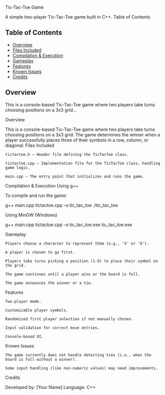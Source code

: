 Tic-Tac-Toe Game

A simple two-player Tic-Tac-Toe game built in C++.
Table of Contents
## Table of Contents
- [Overview](#overview)
- [Files Included](#files-included)
- [Compilation & Execution](#compilation--execution)
- [Gameplay](#gameplay)
- [Features](#features)
- [Known Issues](#known-issues)
- [Credits](#credits)

## Overview
This is a console-based Tic-Tac-Toe game where two players take turns choosing positions on a 3x3 grid...


Overview

This is a console-based Tic-Tac-Toe game where two players take turns choosing positions on a 3x3 grid. The game determines the winner when a player successfully places three of their symbols in a row, column, or diagonal.
Files Included

    tictactoe.h – Header file defining the TicTacToe class.

    tictactoe.cpp – Implementation file for the TicTacToe class, handling game logic.

    main.cpp – The entry point that initializes and runs the game.

Compilation & Execution
Using g++

To compile and run the game:

g++ main.cpp tictactoe.cpp -o tic_tac_toe
./tic_tac_toe

Using MinGW (Windows)

g++ main.cpp tictactoe.cpp -o tic_tac_toe.exe
tic_tac_toe.exe

Gameplay

    Players choose a character to represent them (e.g., 'X' or 'O').

    A player is chosen to go first.

    Players take turns picking a position (1-9) to place their symbol on the grid.

    The game continues until a player wins or the board is full.

    The game announces the winner or a tie.

Features

    Two-player mode.

    Customizable player symbols.

    Randomized first player selection if not manually chosen.

    Input validation for correct move entries.

    Console-based UI.

Known Issues

    The game currently does not handle detecting ties (i.e., when the board is full without a winner).

    Some input handling (like non-numeric values) may need improvements.

Credits

Developed by: [Your Name]
Language: C++
